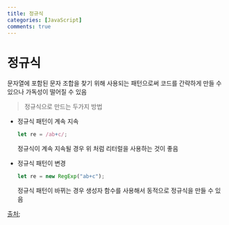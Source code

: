 ```yaml
---
title: 정규식
categories: [JavaScript]
comments: true
---
```


# 정규식

문자열에 포함된 문자 조합을 찾기 위해 사용되는 패턴으로써 코드를 간략하게 만들 수 있으나 가독성이 떨어질 수 있음

> 정규식으로 만드는 두가지 방법

- 정규식 패턴이 계속 지속

  ```javascript
  let re = /ab+c/;
  ```

  정규식이 계속 지속될 경우 위 처럼 리터럴을 사용하는 것이 좋음

- 정규식 패턴이 변경

  ```javascript
  let re = new RegExp("ab+c");
  ```

  정규식 패턴이 바뀌는 경우 생성자 함수를 사용해서 동적으로 정규식을 만들 수 있음

[출처](https://beomy.tistory.com/21);
